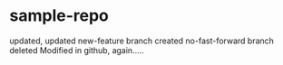 # sample-repo
updated, updated
new-feature branch created
no-fast-forward branch deleted
Modified in github, again.....
